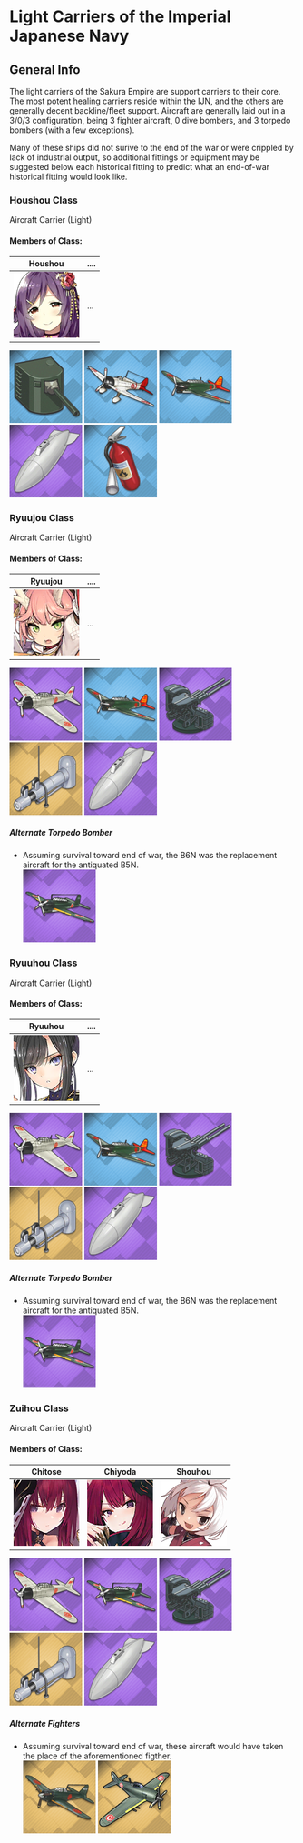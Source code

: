 # Light Carriers of the Imperial Japanese Navy

## General Info

The light carriers of the Sakura Empire are support carriers to their core. The most potent healing carriers reside within the IJN, and the others are generally decent backline/fleet support. Aircraft are generally laid out in a 3/0/3 configuration, being 3 fighter aircraft, 0 dive bombers, and 3 torpedo bombers (with a few exceptions).

Many of these ships did not surive to the end of the war or were crippled by lack of industrial output, so additional fittings or equipment may be suggested below each historical fitting to predict what an end-of-war historical fitting would look like.

### Houshou Class

Aircraft Carrier (Light)

#### Members of Class: <br/>
Houshou | ....
| ----- | ----- |
![Houshou](/Icons/Ship/SakuraEmpire/Houshou.png) |      ...        <br/>

![Single140](/Icons/Equipment/Guns/CL/50Caliber3rdYearType14cm.png)
![A5M](/Icons/Equipment/Aircraft/Fighter/A5M.png)
![B5N](/Icons/Equipment/Aircraft/Torpedo/B5N.png)
![SteamCatapult](/Icons/Equipment/Auxiliary/DropTank.png)
![Extinguisher](/Icons/Equipment/Auxiliary/Extinguisher.png) <br/>

### Ryuujou Class

Aircraft Carrier (Light)

#### Members of Class: <br/>
Ryuujou | ....
| ----- | ----- |
![Ryuujou](/Icons/Ship/SakuraEmpire/Ryuujou.png) |      ...        <br/>

![A6M2](/Icons/Equipment/Aircraft/Fighter/A6M2.png)
![B5N](/Icons/Equipment/Aircraft/Torpedo/B5N.png)
![127mmAA](/Icons/Equipment/AA/40CaliberType8912.7cm.png)
![SteamCatapult](/Icons/Equipment/Auxiliary/SteamCatapult.png)
![SteamCatapult](/Icons/Equipment/Auxiliary/DropTank.png) <br/>

##### Alternate Torpedo Bomber
* Assuming survival toward end of war, the B6N was the replacement aircraft for the antiquated B5N.<br/>
![B6N](/Icons/Equipment/Aircraft/Torpedo/B6N.png)


### Ryuuhou Class

Aircraft Carrier (Light)

#### Members of Class: <br/>
Ryuuhou | ....
| ----- | ----- |
![Ryuuhou](/Icons/Ship/SakuraEmpire/Ryuuhou.png) |      ...        <br/>

![A6M2](/Icons/Equipment/Aircraft/Fighter/A6M2.png)
![B5N](/Icons/Equipment/Aircraft/Torpedo/B5N.png)
![127mmAA](/Icons/Equipment/AA/40CaliberType8912.7cm.png)
![SteamCatapult](/Icons/Equipment/Auxiliary/SteamCatapult.png)
![SteamCatapult](/Icons/Equipment/Auxiliary/DropTank.png) <br/>

##### Alternate Torpedo Bomber
* Assuming survival toward end of war, the B6N was the replacement aircraft for the antiquated B5N.<br/>
![B6N](/Icons/Equipment/Aircraft/Torpedo/B6N.png)


### Zuihou Class

Aircraft Carrier (Light) <br/>

#### Members of Class: <br/>
Chitose | Chiyoda | Shouhou
| ----- | ----- | ----- |
![Chitose](/Icons/Ship/SakuraEmpire/Chitose.png) | ![Chiyoda](/Icons/Ship/SakuraEmpire/Chiyoda.png) | ![Shouhou](/Icons/Ship/SakuraEmpire/Shouhou.png) <br/>

![A6M2](/Icons/Equipment/Aircraft/Fighter/A6M2.png)
![B6N](/Icons/Equipment/Aircraft/Torpedo/B6N.png)
![127mmAA](/Icons/Equipment/AA/40CaliberType8912.7cm.png)
![SteamCatapult](/Icons/Equipment/Auxiliary/SteamCatapult.png)
![SteamCatapult](/Icons/Equipment/Auxiliary/DropTank.png) <br/>

##### Alternate Fighters
* Assuming survival toward end of war, these aircraft would have taken the place of the aforementioned figther.<br/>
![A6M5](/Icons/Equipment/Aircraft/Fighter/A6M5.png)
![N1K3-A](/Icons/Equipment/Aircraft/Fighter/N1K3-A.png)
